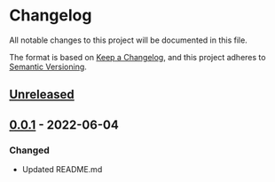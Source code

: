 # Changelog

All notable changes to this project will be documented in this file.

The format is based on [Keep a Changelog](https://keepachangelog.com/en/1.0.0/),
and this project adheres to [Semantic Versioning](https://semver.org/spec/v2.0.0.html).

## [Unreleased]

## [0.0.1] - 2022-06-04
### Changed 
- Updated README.md


[Unreleased]: https://github.com/N3tLiX/azure-terraform-vnet/compare/0.0.1...HEAD

[0.0.1]: https://github.com/N3tLiX/azure-terraform-vnet/compare/0300e99f8ec8eeb092be2d92bb48077f75c453a6...0.0.1
